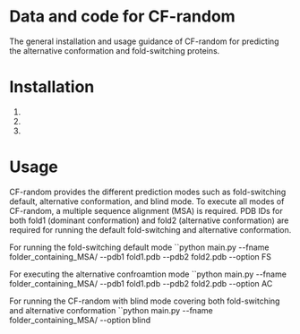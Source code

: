 # Data and code for CF-random
The general installation and usage guidance of CF-random for predicting the alternative conformation and fold-switching proteins.


# Installation
  1.
  2.
  3.


# Usage
CF-random provides the different prediction modes such as fold-switching default, alternative conformation, and blind mode.
To execute all modes of CF-random, a multiple sequence alignment (MSA) is required. PDB IDs for both fold1 (dominant conformation) and fold2 (alternative conformation) are required for running the default fold-switching and alternative conformation.

For running the fold-switching default mode
``python main.py --fname folder_containing_MSA/ --pdb1 fold1.pdb --pdb2 fold2.pdb --option FS

For executing the alternative confroamtion mode
``python main.py --fname folder_containing_MSA/ --pdb1 fold1.pdb --pdb2 fold2.pdb --option AC

For running the CF-random with blind mode covering both fold-switching and alternative conformation
``python main.py --fname folder_containing_MSA/ --option blind


